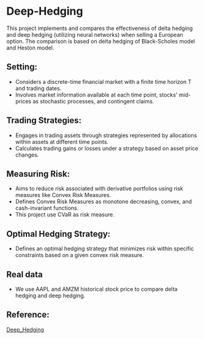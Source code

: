 # Deep-Hedging

This project implements and compares the effectiveness of delta hedging and deep hedging (utilizing neural networks) when selling a European option. The comparison is based on delta hedging of Black-Scholes model and Heston model.

## Setting:
- Considers a discrete-time financial market with a finite time horizon T and trading dates.
- Involves market information available at each time point, stocks' mid-prices as stochastic processes, and contingent claims.
## Trading Strategies:
- Engages in trading assets through strategies represented by allocations within assets at different time points.
- Calculates trading gains or losses under a strategy based on asset price changes.
## Measuring Risk:
- Aims to reduce risk associated with derivative portfolios using risk measures like Convex Risk Measures.
- Defines Convex Risk Measures as monotone decreasing, convex, and cash-invariant functions.
- This project use CVaR as risk measure.
## Optimal Hedging Strategy:
- Defines an optimal hedging strategy that minimizes risk within specific constraints based on a given convex risk measure.

## Real data
- We use AAPL and AMZM historical stock price to compare delta hedging and deep hedging. 

## Reference: 

[Deep_Hedging](<https://arxiv.org/abs/1802.03042>)

